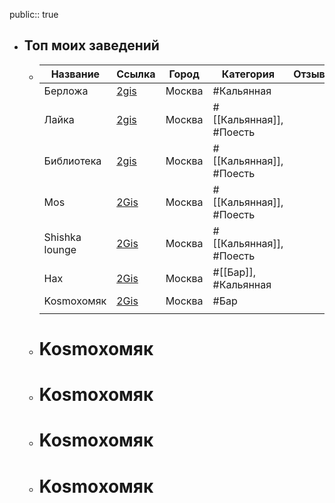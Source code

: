 public:: true

- ## Топ моих заведений
	- |Название|Ссылка|Город|Категория|Отзыв|
	  |--|--|--|--|--|
	  |Берложа|[2gis](https://go.2gis.com/JlNZG)|Москва|#Кальянная||
	  |Лайка|[2gis](https://go.2gis.com/CPktp)|Москва|#[[Кальянная]], #Поесть||
	  |Библиотека|[2gis](https://go.2gis.com/bpBTX)|Москва|#[[Кальянная]], #Поесть||
	  |Mos|[2Gis](https://go.2gis.com/iTTyk)|Москва|#[[Кальянная]], #Поесть||
	  |Shishka lounge |[2Gis](https://go.2gis.com/PqwpR)|Москва|#[[Кальянная]], #Поесть||
	  |Нах|[2Gis](https://go.2gis.com/Qwqjh)|Москва|#[[Бар]], #Кальянная||
	  |Kosmoхомяк|[2Gis](https://go.2gis.com/UNHfR)|Москва|#Бар||
	  ||||||
	- # Kosmoхомяк
	- # Kosmoхомяк
	- # Kosmoхомяк
	- # Kosmoхомяк